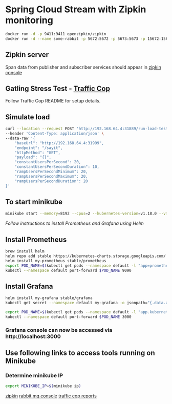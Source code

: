 # Spring Cloud Stream with Zipkin monitoring

```bash
docker run -d -p 9411:9411 openzipkin/zipkin
docker run -d --name some-rabbit -p 5672:5672 -p 5673:5673 -p 15672:15672 rabbitmq:3-management
```

## Zipkin server

Span data from publisher and subscriber services should appear in [zipkin console](http://localhost:9411/zipkin)

## Gatling Stress Test - [Traffic Cop](https://github.com/walterscarborough/traffic-cop)

Follow Traffic Cop README for setup details.

## Simulate load

```bash
curl --location --request POST 'http://192.168.64.4:31889/run-load-test' \
--header 'Content-Type: application/json' \
--data-raw '{
    "baseUrl": "http://192.168.64.4:31999",
    "endpoint": "/sayit",
    "httpMethod": "GET",
    "payload": "{}",
    "constantUsersPerSecond": 20,
    "constantUsersPerSecondDuration": 10,
    "rampUsersPerSecondMinimum": 20,
    "rampUsersPerSecondMaximum": 20,
    "rampUsersPerSecondDuration": 20
}'
```

## To start minikube

```bash
minikube start --memory=8192 --cpus=2 --kubernetes-version=v1.18.0 --vm-driver=hyperkit --bootstrapper=kubeadm --extra-config=apiserver.enable-admission-plugins="LimitRanger,NamespaceExists,NamespaceLifecycle,ResourceQuota,ServiceAccount,DefaultStorageClass,MutatingAdmissionWebhook"
```

_Follow instructions to install Prometheus and Grafana using Helm_

## Install Prometheus

```bash
brew install helm
helm repo add stable https://kubernetes-charts.storage.googleapis.com/
helm install my-prometheus stable/prometheus
export POD_NAME=$(kubectl get pods --namespace default -l "app=prometheus,component=server" -o jsonpath="{.items[0].metadata.name}")
kubectl --namespace default port-forward $POD_NAME 9090
```

## Install Grafana

```bash
helm install my-grafana stable/grafana
kubectl get secret --namespace default my-grafana -o jsonpath="{.data.admin-password}" | base64 --decode ; echo

export POD_NAME=$(kubectl get pods --namespace default -l "app.kubernetes.io/name=grafana,app.kubernetes.io/instance=my-grafana" -o jsonpath="{.items[0].metadata.name}")
kubectl --namespace default port-forward $POD_NAME 3000
```

### Grafana console can now be accessed via http://localhost:3000


## Use following links to access tools running on Minikube

### Determine minikube IP

```bash
export MINIKUBE_IP=$(minikube ip)
```

[zipkin](http://MINIKUBE_IP:31411/)
[rabbit mq console](http://MINIKUBE_IP:31672)
[traffic cop reports](http://MINIKUBE_IP:31889/reports)